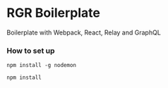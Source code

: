 # RGR Boilerplate

Boilerplate with Webpack, React, Relay and GraphQL

### How to set up

```
npm install -g nodemon
```

```
npm install
```

